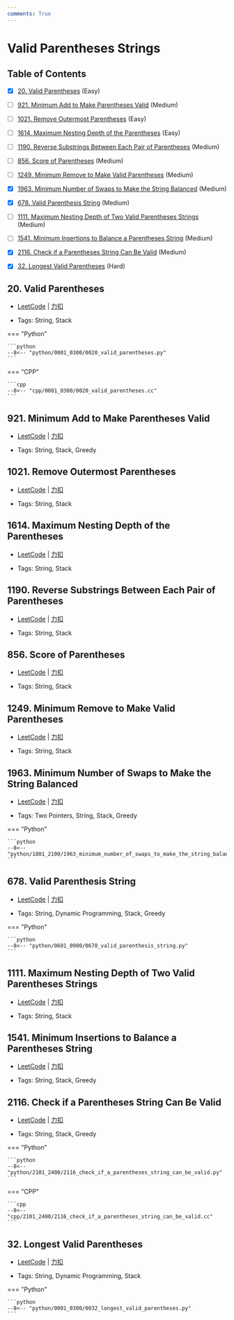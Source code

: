 ```yaml
---
comments: True
---
```


# Valid Parentheses Strings

## Table of Contents

- [x] [20. Valid Parentheses](#20-valid-parentheses) (Easy)
- [ ] [921. Minimum Add to Make Parentheses Valid](#921-minimum-add-to-make-parentheses-valid) (Medium)
- [ ] [1021. Remove Outermost Parentheses](#1021-remove-outermost-parentheses) (Easy)
- [ ] [1614. Maximum Nesting Depth of the Parentheses](#1614-maximum-nesting-depth-of-the-parentheses) (Easy)
- [ ] [1190. Reverse Substrings Between Each Pair of Parentheses](#1190-reverse-substrings-between-each-pair-of-parentheses) (Medium)
- [ ] [856. Score of Parentheses](#856-score-of-parentheses) (Medium)
- [ ] [1249. Minimum Remove to Make Valid Parentheses](#1249-minimum-remove-to-make-valid-parentheses) (Medium)
- [x] [1963. Minimum Number of Swaps to Make the String Balanced](#1963-minimum-number-of-swaps-to-make-the-string-balanced) (Medium)
- [x] [678. Valid Parenthesis String](#678-valid-parenthesis-string) (Medium)
- [ ] [1111. Maximum Nesting Depth of Two Valid Parentheses Strings](#1111-maximum-nesting-depth-of-two-valid-parentheses-strings) (Medium)
- [ ] [1541. Minimum Insertions to Balance a Parentheses String](#1541-minimum-insertions-to-balance-a-parentheses-string) (Medium)
- [x] [2116. Check if a Parentheses String Can Be Valid](#2116-check-if-a-parentheses-string-can-be-valid) (Medium)
- [x] [32. Longest Valid Parentheses](#32-longest-valid-parentheses) (Hard)


## 20. Valid Parentheses

-    [LeetCode](https://leetcode.com/problems/valid-parentheses/) | [力扣](https://leetcode.cn/problems/valid-parentheses/)

-   Tags: String, Stack

=== "Python"

    ```python
    --8<-- "python/0001_0300/0020_valid_parentheses.py"
    ```

=== "CPP"

    ```cpp
    --8<-- "cpp/0001_0300/0020_valid_parentheses.cc"
    ```



## 921. Minimum Add to Make Parentheses Valid

-    [LeetCode](https://leetcode.com/problems/minimum-add-to-make-parentheses-valid/) | [力扣](https://leetcode.cn/problems/minimum-add-to-make-parentheses-valid/)

-   Tags: String, Stack, Greedy



## 1021. Remove Outermost Parentheses

-    [LeetCode](https://leetcode.com/problems/remove-outermost-parentheses/) | [力扣](https://leetcode.cn/problems/remove-outermost-parentheses/)

-   Tags: String, Stack



## 1614. Maximum Nesting Depth of the Parentheses

-    [LeetCode](https://leetcode.com/problems/maximum-nesting-depth-of-the-parentheses/) | [力扣](https://leetcode.cn/problems/maximum-nesting-depth-of-the-parentheses/)

-   Tags: String, Stack



## 1190. Reverse Substrings Between Each Pair of Parentheses

-    [LeetCode](https://leetcode.com/problems/reverse-substrings-between-each-pair-of-parentheses/) | [力扣](https://leetcode.cn/problems/reverse-substrings-between-each-pair-of-parentheses/)

-   Tags: String, Stack



## 856. Score of Parentheses

-    [LeetCode](https://leetcode.com/problems/score-of-parentheses/) | [力扣](https://leetcode.cn/problems/score-of-parentheses/)

-   Tags: String, Stack



## 1249. Minimum Remove to Make Valid Parentheses

-    [LeetCode](https://leetcode.com/problems/minimum-remove-to-make-valid-parentheses/) | [力扣](https://leetcode.cn/problems/minimum-remove-to-make-valid-parentheses/)

-   Tags: String, Stack



## 1963. Minimum Number of Swaps to Make the String Balanced

-    [LeetCode](https://leetcode.com/problems/minimum-number-of-swaps-to-make-the-string-balanced/) | [力扣](https://leetcode.cn/problems/minimum-number-of-swaps-to-make-the-string-balanced/)

-   Tags: Two Pointers, String, Stack, Greedy

=== "Python"

    ```python
    --8<-- "python/1801_2100/1963_minimum_number_of_swaps_to_make_the_string_balanced.py"
    ```



## 678. Valid Parenthesis String

-    [LeetCode](https://leetcode.com/problems/valid-parenthesis-string/) | [力扣](https://leetcode.cn/problems/valid-parenthesis-string/)

-   Tags: String, Dynamic Programming, Stack, Greedy

=== "Python"

    ```python
    --8<-- "python/0601_0900/0678_valid_parenthesis_string.py"
    ```



## 1111. Maximum Nesting Depth of Two Valid Parentheses Strings

-    [LeetCode](https://leetcode.com/problems/maximum-nesting-depth-of-two-valid-parentheses-strings/) | [力扣](https://leetcode.cn/problems/maximum-nesting-depth-of-two-valid-parentheses-strings/)

-   Tags: String, Stack



## 1541. Minimum Insertions to Balance a Parentheses String

-    [LeetCode](https://leetcode.com/problems/minimum-insertions-to-balance-a-parentheses-string/) | [力扣](https://leetcode.cn/problems/minimum-insertions-to-balance-a-parentheses-string/)

-   Tags: String, Stack, Greedy



## 2116. Check if a Parentheses String Can Be Valid

-    [LeetCode](https://leetcode.com/problems/check-if-a-parentheses-string-can-be-valid/) | [力扣](https://leetcode.cn/problems/check-if-a-parentheses-string-can-be-valid/)

-   Tags: String, Stack, Greedy

=== "Python"

    ```python
    --8<-- "python/2101_2400/2116_check_if_a_parentheses_string_can_be_valid.py"
    ```

=== "CPP"

    ```cpp
    --8<-- "cpp/2101_2400/2116_check_if_a_parentheses_string_can_be_valid.cc"
    ```



## 32. Longest Valid Parentheses

-    [LeetCode](https://leetcode.com/problems/longest-valid-parentheses/) | [力扣](https://leetcode.cn/problems/longest-valid-parentheses/)

-   Tags: String, Dynamic Programming, Stack

=== "Python"

    ```python
    --8<-- "python/0001_0300/0032_longest_valid_parentheses.py"
    ```
